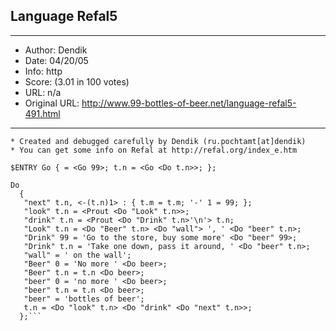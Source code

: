 
## Language Refal5 ##
---
- Author: Dendik
- Date: 04/20/05
- Info: http
- Score:  (3.01 in 100 votes)
- URL: n/a
- Original URL: http://www.99-bottles-of-beer.net/language-refal5-491.html
---

```* Refal5 version of famous lyrics
* Created and debugged carefully by Dendik (ru.pochtamt[at]dendik)
* You can get some info on Refal at http://refal.org/index_e.htm

$ENTRY Go { = <Go 99>; t.n = <Go <Do t.n>>; };

Do
  {
   "next" t.n, <-(t.n)1> : { t.m = t.m; '-' 1 = 99; };
   "look" t.n = <Prout <Do "Look" t.n>>;
   "drink" t.n = <Prout <Do "Drink" t.n>'\n'> t.n;
   "Look" t.n = <Do "Beer" t.n> <Do "wall"> ', ' <Do "beer" t.n>;
   "Drink" 99 = 'Go to the store, buy some more' <Do "beer" 99>;
   "Drink" t.n = 'Take one down, pass it around, ' <Do "beer" t.n>;
   "wall" = ' on the wall';
   "Beer" 0 = 'No more ' <Do beer>;
   "Beer" t.n = t.n <Do beer>;
   "beer" 0 = 'no more ' <Do beer>;
   "beer" t.n = t.n <Do beer>;
   "beer" = 'bottles of beer';
   t.n = <Do "look" t.n> <Do "drink" <Do "next" t.n>>;
  };```